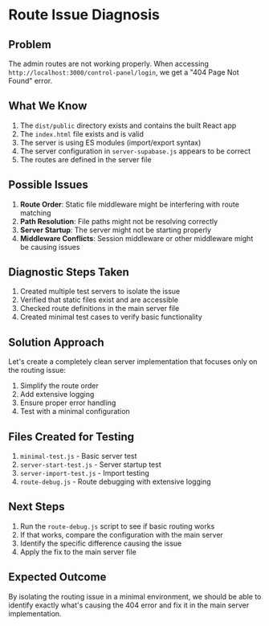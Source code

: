 # Route Issue Diagnosis

## Problem
The admin routes are not working properly. When accessing `http://localhost:3000/control-panel/login`, we get a "404 Page Not Found" error.

## What We Know
1. The `dist/public` directory exists and contains the built React app
2. The `index.html` file exists and is valid
3. The server is using ES modules (import/export syntax)
4. The server configuration in `server-supabase.js` appears to be correct
5. The routes are defined in the server file

## Possible Issues
1. **Route Order**: Static file middleware might be interfering with route matching
2. **Path Resolution**: File paths might not be resolving correctly
3. **Server Startup**: The server might not be starting properly
4. **Middleware Conflicts**: Session middleware or other middleware might be causing issues

## Diagnostic Steps Taken
1. Created multiple test servers to isolate the issue
2. Verified that static files exist and are accessible
3. Checked route definitions in the main server file
4. Created minimal test cases to verify basic functionality

## Solution Approach
Let's create a completely clean server implementation that focuses only on the routing issue:

1. Simplify the route order
2. Add extensive logging
3. Ensure proper error handling
4. Test with a minimal configuration

## Files Created for Testing
1. `minimal-test.js` - Basic server test
2. `server-start-test.js` - Server startup test
3. `server-import-test.js` - Import testing
4. `route-debug.js` - Route debugging with extensive logging

## Next Steps
1. Run the `route-debug.js` script to see if basic routing works
2. If that works, compare the configuration with the main server
3. Identify the specific difference causing the issue
4. Apply the fix to the main server file

## Expected Outcome
By isolating the routing issue in a minimal environment, we should be able to identify exactly what's causing the 404 error and fix it in the main server implementation.